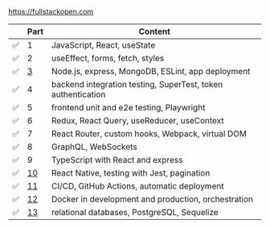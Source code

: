 https://fullstackopen.com

| | Part | Content |
| --- | --- | --- |
|✅| 1 | JavaScript, React, useState |
|✅| 2 | useEffect, forms, fetch, styles |
|✅| [3](https://github.com/nukmuk/fso-part3) | Node.js, express, MongoDB, ESLint, app deployment |
|✅| 4 | backend integration testing, SuperTest, token authentication |
|✅| 5 | frontend unit and e2e testing, Playwright |
|✅| 6 | Redux, React Query, useReducer, useContext |
|✅| 7 | React Router, custom hooks, Webpack, virtual DOM |
|✅| 8 | GraphQL, WebSockets |
|✅| 9 | TypeScript with React and express |
|✅| [10](https://github.com/nukmuk/fso-part10) | React Native, testing with Jest, pagination |
|✅| [11](https://github.com/nukmuk/full-stack-open-pokedex) | CI/CD, GitHub Actions, automatic deployment |
|✅| [12](https://github.com/nukmuk/part12-containers-applications) | Docker in development and production, orchestration |
|✅| [13](https://github.com/nukmuk/fullstackopen-part13) | relational databases, PostgreSQL, Sequelize |
